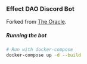 ### Effect DAO Discord Bot
Forked from <a href="https://github.com/bommels/TheOracle">The Oracle</a>.

##### Running the bot
```bash
# Run with docker-compose
docker-compose up -d --build
```
